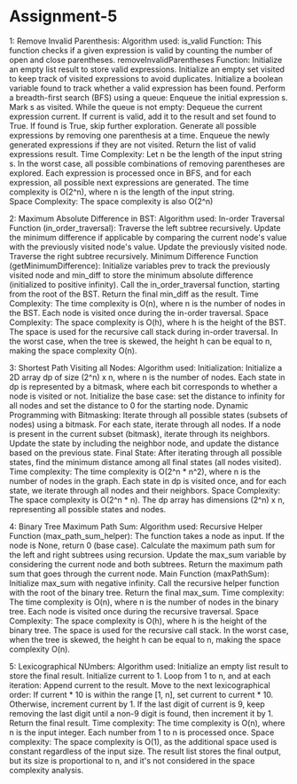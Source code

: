 # Assignment-5
1: Remove Invalid Parenthesis:
    Algorithm used: 
        is_valid Function:
        This function checks if a given expression is valid by counting the number of open and close parentheses.
        removeInvalidParentheses Function:
        Initialize an empty list result to store valid expressions.
        Initialize an empty set visited to keep track of visited expressions to avoid duplicates.
        Initialize a boolean variable found to track whether a valid expression has been found.
        Perform a breadth-first search (BFS) using a queue:
        Enqueue the initial expression s.
        Mark s as visited.
        While the queue is not empty:
            Dequeue the current expression current.
            If current is valid, add it to the result and set found to True.
            If found is True, skip further exploration.
            Generate all possible expressions by removing one parenthesis at a time.
            Enqueue the newly generated expressions if they are not visited.
        Return the list of valid expressions result.
    Time Complexity:
        Let n be the length of the input string s.
        In the worst case, all possible combinations of removing parentheses are explored.
        Each expression is processed once in BFS, and for each expression, all possible next expressions are generated.
        The time complexity is O(2^n), where n is the length of the input string.        
    Space Complexity:
        The space complexity is also O(2^n)

2: Maximum Absolute Difference in BST:
    Algorithm used: 
        In-order Traversal Function (in_order_traversal):
        Traverse the left subtree recursively.
        Update the minimum difference if applicable by comparing the current node's value with the previously visited node's value.
        Update the previously visited node.
        Traverse the right subtree recursively.
        Minimum Difference Function (getMinimumDifference):
        Initialize variables prev to track the previously visited node and min_diff to store the minimum absolute difference (initialized to positive infinity).
        Call the in_order_traversal function, starting from the root of the BST.
        Return the final min_diff as the result.
    Time Complexity: 
        The time complexity is O(n), where n is the number of nodes in the BST.
        Each node is visited once during the in-order traversal.
    Space Complexity:
        The space complexity is O(h), where h is the height of the BST.
        The space is used for the recursive call stack during in-order traversal.
        In the worst case, when the tree is skewed, the height h can be equal to n, making the space complexity O(n).

3: Shortest Path Visiting all Nodes: 
    Algorithm used:
        Initialization:
        Initialize a 2D array dp of size (2^n) x n, where n is the number of nodes.
        Each state in dp is represented by a bitmask, where each bit corresponds to whether a node is visited or not.
        Initialize the base case: set the distance to infinity for all nodes and set the distance to 0 for the starting node.
        Dynamic Programming with Bitmasking:
        Iterate through all possible states (subsets of nodes) using a bitmask.
        For each state, iterate through all nodes.
        If a node is present in the current subset (bitmask), iterate through its neighbors.
        Update the state by including the neighbor node, and update the distance based on the previous state.
        Final State:
        After iterating through all possible states, find the minimum distance among all final states (all nodes visited).
    Time complexity: 
        The time complexity is O(2^n * n^2), where n is the number of nodes in the graph.
        Each state in dp is visited once, and for each state, we iterate through all nodes and their neighbors.
    Space Complexity:
        The space complexity is O(2^n * n).
        The dp array has dimensions (2^n) x n, representing all possible states and nodes.

4: Binary Tree Maximum Path Sum:
    Algorithm used: 
        Recursive Helper Function (max_path_sum_helper):
        The function takes a node as input.
        If the node is None, return 0 (base case).
        Calculate the maximum path sum for the left and right subtrees using recursion.
        Update the max_sum variable by considering the current node and both subtrees.
        Return the maximum path sum that goes through the current node.
        Main Function (maxPathSum):
        Initialize max_sum with negative infinity.
        Call the recursive helper function with the root of the binary tree.
        Return the final max_sum.
    Time complexity:
        The time complexity is O(n), where n is the number of nodes in the binary tree.
        Each node is visited once during the recursive traversal.
    Space Complexity:
        The space complexity is O(h), where h is the height of the binary tree.
        The space is used for the recursive call stack.
        In the worst case, when the tree is skewed, the height h can be equal to n, making the space complexity O(n).

5: Lexicographical NUmbers:
    Algorithm used:
        Initialize an empty list result to store the final result.
        Initialize current to 1.
        Loop from 1 to n, and at each iteration:
        Append current to the result.
        Move to the next lexicographical order:
        If current * 10 is within the range [1, n], set current to current * 10.
        Otherwise, increment current by 1.
        If the last digit of current is 9, keep removing the last digit until a non-9 digit is found, then increment it by 1.
        Return the final result.
    Time complexity:
        The time complexity is O(n), where n is the input integer.
        Each number from 1 to n is processed once.
    Space complexity:
        The space complexity is O(1), as the additional space used is constant regardless of the input size.
        The result list stores the final output, but its size is proportional to n, and it's not considered in the space complexity analysis.

